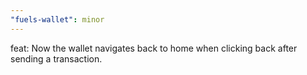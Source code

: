 ```yaml
---
"fuels-wallet": minor
---
```


feat: Now the wallet navigates back to home when clicking back after sending a transaction.
